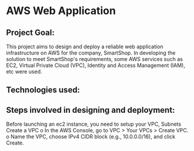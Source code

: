 # AWS Web Application

## Project Goal:
This project aims to design and deploy a reliable web application infrastructure on AWS for the company, SmartShop. In developing the solution to meet SmartShop's requirements, some AWS services such as EC2, Virtual Private Cloud (VPC), Identity and Access Management (IAM), etc were used.

## Technologies used:

## Steps involved in designing and deployment:
Before launching an ec2 instance, you need to setup your VPC, Subnets
Create a VPC
o In the AWS Console, go to VPC > Your VPCs > Create VPC.
o Name the VPC, choose IPv4 CIDR block (e.g., 10.0.0.0/16), and click Create.
